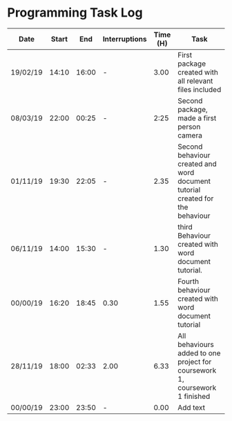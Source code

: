 # Programming Task Log

Date | Start | End | Interruptions | Time (H) | Task
-----|-------|-----|---------------|----------|-----
19/02/19 |14:10 | 16:00 | - | 3.00| First package created with all relevant files included
08/03/19 | 22:00 | 00:25 | - | 2:25 | Second package, made a first person camera 
01/11/19| 19:30 | 22:05 | - | 2.35 |Second behaviour created and word document tutorial created for the behaviour
06/11/19 | 14:00 | 15:30 | - | 1.30 | third Behaviour created with word document tutorial.
00/00/19 | 16:20 | 18:45| 0.30 | 1.55 | Fourth behaviour created with word document tutorial
28/11/19 | 18:00 | 02:33 | 2.00| 6.33 | All behaviours added to one project for coursework 1, coursework 1 finished
00/00/19| 23:00 | 23:50 | - | 0.00 | Add text
